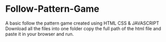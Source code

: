 # Follow-Pattern-Game
A basic follow the pattern game created using HTML CSS &amp; JAVASCRIPT
Download all the files into one folder 
copy the full path of the html file and paste it in your browser and run.
